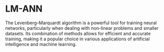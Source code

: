 # LM-ANN
The Levenberg–Marquardt algorithm is a powerful tool for training neural networks, particularly when dealing with non-linear problems and smaller datasets. Its combination of methods allows for efficient and accurate training, making it a popular choice in various applications of artificial intelligence and machine learning.
